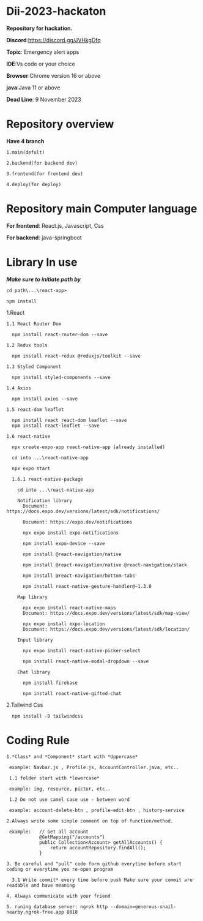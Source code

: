 # Dii-2023-hackaton
 **Repository for hackation.**
 
 **Discord**:https://discord.gg/JVHkgDfq

 **Topic**: Emergency alert apps

 **IDE**:Vs code or your choice
 
 **Browser**:Chrome version 16 or above

 **java**:Java 11 or above

 **Dead Line**: 9 November 2023
# Repository overview
 **Have 4 branch**
 
    1.main(defult)

    2.backend(for backend dev)

    3.frontend(for frontend dev)

    4.deploy(for deploy)
# Repository main Computer language
 **For frontend**: React.js, Javascript, Css

 **For backend**: java-springboot

# Library In use
 ***Make sure to initiate path by***

    cd path\...\react-app> 

    npm install
    
  1.React

    1.1 React Router Dom

      npm install react-router-dom --save

    1.2 Redux tools

      npm install react-redux @reduxjs/toolkit --save

    1.3 Styled Component

      npm install styled-components --save

    1.4 Axios

      npm install axios --save

    1.5 react-dom leaflet

      npm install react react-dom leaflet --save
      npm install react-leaflet --save

    1.6 react-native

      npx create-expo-app react-native-app (already installed)

      cd into ...\react-native-app

      npx expo start

      1.6.1 react-native-package

        cd into ...\react-native-app

        Notification library
          Document: https://docs.expo.dev/versions/latest/sdk/notifications/

          Document: https://expo.dev/notifications

          npx expo install expo-notifications

          npm install expo-device --save

          npm install @react-navigation/native

          npm install @react-navigation/native @react-navigation/stack

          npm install @react-navigation/bottom-tabs

          npm install react-native-gesture-handler@~1.3.0

        Map library
        
          npx expo install react-native-maps
          Document: https://docs.expo.dev/versions/latest/sdk/map-view/

          npx expo install expo-location
          Document: https://docs.expo.dev/versions/latest/sdk/location/

        Input library

          npx expo install react-native-picker-select

          npm install react-native-modal-dropdown --save
        
        Chat library

          npm install firebase

          npm install react-native-gifted-chat

  2.Tailwind Css

      npm install -D tailwindcss

 # Coding Rule
    1.*Class* and *Component* start with *Uppercase*

     example: Navbar.js , Profile.js, AccountController.java, etc..

     1.1 folder start with *lowercase*

     example: img, resource, pictur, etc..

     1.2 Do not use camel case use - between word

     example: account-delete-btn , profile-edit-btn , history-service

    2.Always write some simple comment on top of function/method.

     example:   // Get all account
                @GetMapping("/accounts")
                public Collection<Account> getAllAccounts() {
                    return accountRepository.findAll();
                }
              
    3. Be careful and "pull" code form github everytime before start coding or everytime you re-open program

      3.1 Write commit* every time before push Make sure your commit are readable and have meaning

    4. Always communicate with your friend

    5. runing database server: ngrok http --domain=generous-snail-nearby.ngrok-free.app 8010

  



